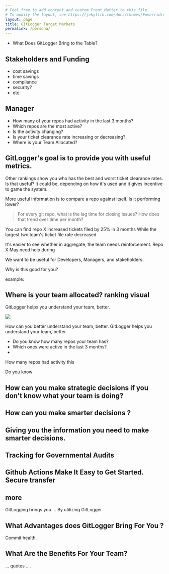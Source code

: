 ```yaml
---
# Feel free to add content and custom Front Matter to this file.
# To modify the layout, see https://jekyllrb.com/docs/themes/#overriding-theme-defaults
layout: page
title: GitLogger Target Markets
permalink: /persona/
---
```


<!-- <div align='center' style='max-height:200px;'> -->
<!-- <img src='../Assets/GitLogger.svg'  style='max-height:200px;'/> -->
<!-- <img src='../Assets/GitLogger.svg' style='width:60%;max-height:400px;border:2px solid teal;' /> -->

<!-- </div> -->
- What Does GitLogger Bring to the Table? 

## Stakeholders and Funding
  - cost savings
  - time savings
  - compliance
  - security?
  - etc

## Manager

- How many of your repos had activity in the last 3 months? 
- Which repos are the most active?
- Is the activity changing? 
- Is your ticket clearance rate increasing or decreasing?
- Where is your Team Allocated?

## GitLogger's goal is to provide you with useful metrics.

Other rankings show you who has the best and worst ticket clearance rates. 
Is that useful? It could be, depending on how it's used and it gives incentive to game the system. 

More useful information is to compare a repo against itself. Is it performing lower? 

> For every git repo, what is the lag time for closing issues?
> How does that trend over time per month?

You can find repo X increased tickets filed by 25% in 3 months
While the largest two team's ticket file rate decreased 

It's easier to see whether in aggregate, the team needs reinforcement. 
Repo X May need help during 


We want to be useful for Developers, Managers, and stakeholders.



Why is this good for you? 

example:

## Where is your team allocated? **ranking visual**




GitLogger helps you understand your team, better. 


<img src='https://user-images.githubusercontent.com/3892031/225213291-d98fbc5a-6673-456c-bdfb-16d5e449debd.png' />


How can you better understand your team, better.
GitLogger helps you understand your team, better. 

- Do you know how many repos your team has?
- Which ones were active in the last 3 months? 
- 
How many repos had activity this

Do you know 

## How can you make strategic decisions if you don't know what your team is doing? 
## How can you make smarter decisions ? 

## Giving you the information you need to make smarter decisions.

## Tracking for Governmental Audits


## Github Actions Make It Easy to Get Started. Secure transfer


## more

GitLogging brings you ... By utilizing GitLogger

## What Advantages does GitLogger Bring For You ? 

Commit health.

## What Are the Benefits For Your Team?

... quotes .... 



